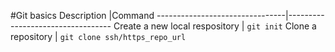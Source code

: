 #Git basics
Description                     |Command
--------------------------------|----------------------------------
Create a new local respository  | `git init`
Clone a repository              | `git clone ssh/https_repo_url`